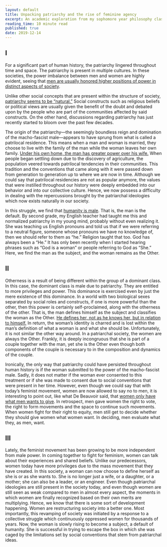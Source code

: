 ```yaml
---
layout: default
title: Unpacking patriarchy and the rise of feminine agency
excerpt: An academic exploration from my sophomore year philosophy class, this piece delves into the concepts of patriarchy and the rise of feminine agency. Reflecting on my extensive writings on gender and feminism, this article stands out as a personal favorite, offering insightful perspectives on gender dynamics.
reading_time: 10 minute read
published: true
date: 2019-12-14
---
```


## I

For a significant part of human history, the patriarchy lingered throughout time and space. The patriarchy is present in multiple cultures. In these societies, the power imbalance between men and women are highly evident, seeing that [men are usually honored higher positions of power in distinct aspects of society](https://www.theguardian.com/news/2018/jun/22/the-age-of-patriarchy-how-an-unfashionable-idea-became-a-rallying-cry-for-feminism-today).

Unlike other social concepts that are present within the structure of society, [patriarchy seems to be “natural.”](https://www.newscientist.com/article/mg23831740-400-the-origins-of-sexism-how-men-came-to-rule-12000-years-ago/) Social constructs such as religious beliefs or political views are usually given the benefit of the doubt and debated upon by the people who are part of the communities affected by said constructs. On the other hand, discussions regarding patriarchy has just recently started to bloom over the past few decades.

The origin of the patriarchy—the seemingly boundless reign and domination of the macho-fascist male—appears to have sprung from what is called a patrilocal residence. This means when a man and woman is married, they choose to live with the family of the man while the woman leaves her own family. [Under his own home, the man has greater power over his wife.]([https://doi.org/10.4159/9780674038875-002](https://doi.org/10.4159/9780674038875-002)) When people began settling down due to the discovery of agriculture, the population veered towards patrilocal tendencies in their communities. This tradition and the conventions that came along with it were passed down from generation to generation up to where we are now in time. Although we could say that patrilocal residencies are not as popular anymore, the values that were instilled throughout our history were deeply embedded into our behavior and into our collective culture. Hence, we now possess a difficulty in dealing with the repercussions brought by the patriarchal ideologies which now exists naturally in our society.

In this struggle, we find that [humanity is male](https://newuniversityinexileconsortium.org/wp-content/uploads/2021/07/Simone-de-Beauvoir-The-Second-Sex-Jonathan-Cape-1956.pdf). That is, the man is the default. By second grade, my English teacher had taught me this and normalized patriarchy in my young mind, probably without even realizing it. She was teaching us English pronouns and told us that if we were referring to a neutral figure, someone whose pronouns we have no knowledge of, then we should refer to them as “he.” Religion taught that too. God has always been a “He.” It has only been recently when I started hearing phrases such as “God is a woman” or people referring to God as “She.” Here, we find the man as the subject, and the woman remains as the Other.

## II

Otherness is a result of being different within the group of a dominant class. In this case, the dominant class is male due to patriarchy. They are entitled to more privileges and power. This dominance is exercised even by just the mere existence of this dominance. In a world with two biological sexes separated by social roles and constructs, if one is more powerful than the other, then this power is certainly self-proclaimed, along with the otherness of the other. That is, the man defines himself as the subject and classifies the woman as the Other. [He defines her, not as he knows her, but in relation to himself.](https://newuniversityinexileconsortium.org/wp-content/uploads/2021/07/Simone-de-Beauvoir-The-Second-Sex-Jonathan-Cape-1956.pdf) In return, the woman’s identity is charred and is lost within the man’s definition of what a woman is and what she should be. Unfortunately, it is not similar the other way around. In a patriarchal society, the women are always the Other. Frankly, it is deeply incongruous that she is part of a couple together with the man, yet she is the Other even though both components of the couple is necessary to in the composition and dynamics of the couple.

Ironically, the only way that patriarchy could have persisted throughout human history is if the woman submitted to the power of the macho-fascist male. Sadly, it does not matter if the woman ever consented to this treatment or if she was made to consent due to social conventions that were present in her time. However, even though we could say that with today’s feminist movement, women are now allowed to say no to men, it is interesting to point out, like what De Beauvoir said, that [women only have what men wants to give](https://newuniversityinexileconsortium.org/wp-content/uploads/2021/07/Simone-de-Beauvoir-The-Second-Sex-Jonathan-Cape-1956.pdf). In retrospect, men gave women the right to vote, the right to form movements and the space to continue such movements. When women fight for their right to equity, men still get to decide whether they should give women what women want. In deciding, men evaluate what they, as men, want.

## III

Lately, the feminist movement has been growing to be more independent from male power. In coming together to fight for feminism, women can talk about their experiences and shared beliefs. Unlike our predecessors, women today have more privileges due to the mass movement that they have created. In this society, a woman can now choose to define herself as she is or as she wants to. She is no longer just a wife, or a daughter, or a mother; she can also be a leader, or an engineer. Even though patriarchal ideologies are still present in the society today, and even though women are still seen as weak compared to men in almost every aspect, the moments in which women are finally recognized based on their own merits are multiplying. Hence, we know that there is some sort of development happening. Women are restructuring society into a better one. Most importantly, this revamping of society was initiated by a response to a collective struggle which continuously oppressed women for thousands of years. Now, the woman is slowly rising to become a subject, a default of humanity. She is successful in trying to escape the box in which she was caged by the limitations set by social conventions that stem from patriarchal ideas.